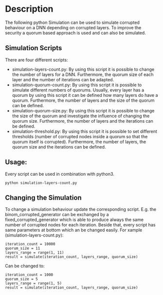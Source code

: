 # Description

The following python Simulation can be used to simulate corrupted behaviour on a DNN depending on corrupted layers. To improve the security a quorum based approach is used and can also be simulated.

## Simulation Scripts

There are four different scripts:

- simulation-layers-count.py: By using this script it is possible to change the number of layers for a DNN. Furthermore, the quorum size of each layer and the number of iterations can be adapted.
- simulation-quorum-count.py: By using this script it is possible to simulate different numbers of quorums. Usually, every layer has a quorum by using this script it can be defined how many layers do have a quorum. Furthermore, the number of layers and the size of the quorum can be defined.
- simulation-quorum-size.py: By using this script it is possible to change the size of the quorum and investigate the influence of changing the quorum size. Furthermore, the number of layers and the iterations can be defined.
- simulation-threshold.py: By using this script it is possible to set different thresholds (number of corrupted nodes inside a quorum so that the quorum itself is corrupted). Furthermore, the number of layers, the quorum size and the iterations can be defined.

## Usage:

Every script can be used in combination with python3. 

```
python simulation-layers-count.py
```

## Changing the Simulation
To change a simulation behaviour update the corresponding script. E.g. the binom_corrupted_generator can be exchanged by a fixed_corrupted_generator which is able to produce always the same number of corrupted nodes for each iteration. Beside that, every script has same parameters at bottom which an be changed easily. For xample (simulation-layers-count.py):

```
iteration_count = 10000
quorum_size = 11
layers_range = range(1, 11)
result = simulate(iteration_count, layers_range, quorum_size)
```

Can be changed to:

```
iteration_count = 1000
quorum_size = 5
layers_range = range(1, 5)
result = simulate(iteration_count, layers_range, quorum_size)
```
